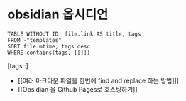 # obsidian 옵시디언
<!--Basic Template V0.0.2 Start -->
```dataview
TABLE WITHOUT ID  file.link AS title, tags
FROM -"templates"
SORT file.mtime, tags desc
WHERE contains(tags, [[]])
```
<!--Basic Template V0.0.2 End -->
[tags::]

- [[여러 마크다운 파일을 한번에 find and replace 하는 방법]]]
- [[Obsidian 을 Github Pages로 호스팅하기]]